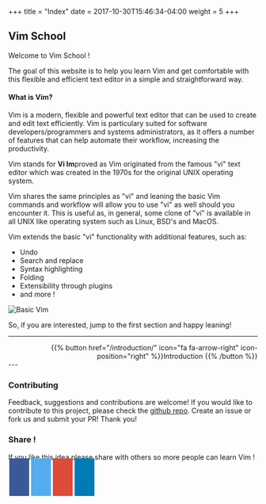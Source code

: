 +++
title = "Index"
date =  2017-10-30T15:46:34-04:00
weight = 5
+++

## Vim School

Welcome to Vim School !

The goal of this website is to help you learn Vim and get comfortable with this flexible and efficient text editor in a simple and straightforward way.

#### What is Vim?

Vim is a modern, flexible and powerful text editor that can be used to create and edit text efficiently. Vim is particulary suited for software developers/programmers and systems administrators, as it offers a number of features that can help automate their workflow, increasing the productivity.

Vim stands for **Vi Im**proved as Vim originated from the famous "vi" text editor which was created in the 1970s for the original UNIX operating system. 

Vim shares the same principles as "vi" and leaning the basic Vim commands and workflow will allow you to use "vi" as well should you encounter it. This is useful as, in general, some clone of "vi" is available in all UNIX like operating system such as Linux, BSD's and MacOS.

Vim extends the basic "vi" functionality with additional features, such as:

* Undo
* Search and replace
* Syntax highlighting
* Folding
* Extensibility through plugins
* and more !

![Basic Vim](/images/vim-none.png)

So, if you are interested, jump to the first section and happy leaning!

---
<div style="text-align: right">
{{% button href="/introduction/" icon="fa fa-arrow-right" icon-position="right" %}}Introduction {{% /button %}}
</div>
---

### Contributing

Feedback, suggestions and contributions are welcome! If you would like to contribute to this project, please check the [github repo](https://github.com/renatosuero/vimschool). Create an issue or fork us and submit your PR! Thank you!

### Share !

If you like this idea please share with others so more people can learn Vim !

<!-- Add font awesome icons -->
<a target="_blank" href="https://www.facebook.com/sharer/sharer.php?u=https://vimschool.com/" style="padding: 20px; font-size: 30px; width: 70px; text-align: center; text-decoration: none; margin: 5px 2px;background: #3B5998; color: white;" class="fa fa-facebook"></a>
<a target="_blank" href="https://twitter.com/intent/tweet?url=https://vimschool.com/&via=vimschool&text=VimSchool:%20Learn%20the%20Vim%20Text%20Editor&hashtags=learnvim%2Cvim&" style="padding: 20px; font-size: 30px; width: 70px; text-align: center; text-decoration: none; margin: 5px 2px;background: #55ACEE; color: white;" class="fa fa-twitter"></a>
<a target="_blank" href="https://plus.google.com/share?url=https://vimschool.com/" style="padding: 20px; font-size: 30px; width: 70px; text-align: center; text-decoration: none; margin: 5px 2px;background: #dd4b39; color: white;" class="fa fa-google"></a>
<a target="_blank" href="https://www.linkedin.com/shareArticle?mini=true&url=https://vimschool.com/&title=Lear the Vim Text Editor&summary=Learn Vim&source=https://vimschool.com" style="padding: 20px; font-size: 30px; width: 70px; text-align: center; text-decoration: none; margin: 5px 2px;background: #007bb5; color: white;" class="fa fa-linkedin"></a>

